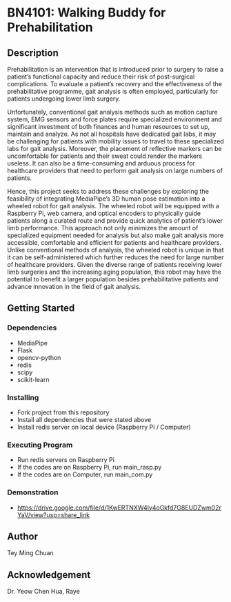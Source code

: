 # BN4101: Walking Buddy for Prehabilitation #

## Description ##
Prehabilitation is an intervention that is introduced prior to surgery to raise a patient’s functional capacity and reduce their risk of post-surgical complications. To evaluate a patient’s recovery and the effectiveness of the prehabilitative programme, gait analysis is often employed, particularly for patients undergoing lower limb surgery.

Unfortunately, conventional gait analysis methods such as motion capture system, EMG sensors and force plates require specialized environment and significant investment of both finances and human resources to set up, maintain and analyze. As not all hospitals have dedicated gait labs, it may be challenging for patients with mobility issues to travel to these specialized labs for gait analysis. Moreover, the placement of reflective markers can be uncomfortable for patients and their sweat could render the markers useless. It can also be a time-consuming and arduous process for healthcare providers that need to perform gait analysis on large numbers of patients.

Hence, this project seeks to address these challenges by exploring the feasibility of integrating MediaPipe’s 3D human pose estimation into a wheeled robot for gait analysis. The wheeled robot will be equipped with a Raspberry Pi, web camera, and optical encoders to physically guide patients along a curated route and provide quick analytics of patient’s lower limb performance.  This approach not only minimizes the amount of specialized equipment needed for analysis but also make gait analysis more accessible, comfortable and efficient for patients and healthcare providers. Unlike conventional methods of analysis, the wheeled robot is unique in that it can be self-administered which further reduces the need for large number of healthcare providers.
Given the diverse range of patients receiving lower limb surgeries and the increasing aging population, this robot may have the potential to benefit a larger population besides prehabilitative patients and advance innovation in the field of gait analysis.
 
## Getting Started ##
### Dependencies ###
- MediaPipe
- Flask
- opencv-python
- redis
- scipy
- scikit-learn

### Installing ###
- Fork project from this repository
- Install all dependencies that were stated above
- Install redis server on local device (Raspberry Pi / Computer)

### Executing Program ###
- Run redis servers on Raspberry Pi
- If the codes are on Raspberry Pi, run main_rasp.py
- If the codes are on Computer, run main_com.py

### Demonstration ###
- https://drive.google.com/file/d/1KwERTNXW4ly4oGkfd7G8EUDZwm02rYaV/view?usp=share_link

## Author ##
Tey Ming Chuan

## Acknowledgement ##
Dr. Yeow Chen Hua, Raye
